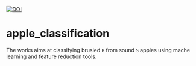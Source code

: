 [![DOI](https://zenodo.org/badge/478611734.svg)](https://zenodo.org/badge/latestdoi/478611734)

# apple_classification
The works aims at classifying brusied `B` from sound `S` apples using mache learning and feature reduction tools.
